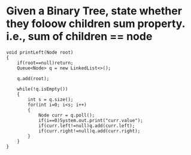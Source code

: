 # Given a Binary Tree, state whether they foloow children sum property. i.e., sum of children == node
```
void printLeft(Node root)
{
    if(root==null)return;
    Queue<Node> q = new LinkedList<>();

    q.add(root);

    while(!q.isEmpty())
    {
        int s = q.size();
        for(int i=0; i<s; i++)
        {
            Node curr = q.poll();
            if(i==0)System.out.print("curr.value");
            if(curr.left!=null)q.add(curr.left);
            if(curr.right!=null)q.add(curr.right);
        }
    }
}

```